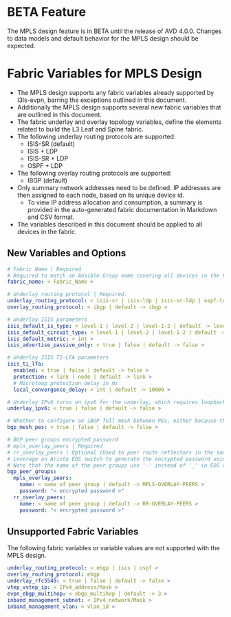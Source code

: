 # BETA Feature

The MPLS design feature is in BETA until the release of AVD 4.0.0. Changes to data models and default behavior for the MPLS design should be expected.

# Fabric Variables for MPLS Design

- The MPLS design supports any fabric variables already supported by l3ls-evpn, barring the exceptions outlined in this document.
- Additionally the MPLS design supports several new fabric variables that are outlined in this document.
- The fabric underlay and overlay topology variables, define the elements related to build the L3 Leaf and Spine fabric.
- The following underlay routing protocols are supported:
  - ISIS-SR (default)
  - ISIS + LDP
  - ISIS-SR + LDP
  - OSPF + LDP
- The following overlay routing protocols are supported:
  - IBGP (default)
- Only summary network addresses need to be defined. IP addresses are then assigned to each node, based on its unique device id.
  - To view IP address allocation and consumption, a summary is provided in the auto-generated fabric documentation in Markdown and CSV format.
- The variables described in this document should be applied to all devices in the fabric.

## New Variables and Options

```yaml
# Fabric Name | Required
# Required to match an Ansible Group name covering all devices in the Fabric
fabric_name: < Fabric_Name >

# Underlay routing protocol | Required.
underlay_routing_protocol: < isis-sr | isis-ldp | isis-sr-ldp | ospf-ldp | default -> isis-sr >
overlay_routing_protocol: < ibgp | default -> ibgp >

# Underlay ISIS parameters
isis_default_is_type: < level-1 | level-2 | level-1-2 | default -> level-1-2 >
isis_default_circuit_type: < level-1 | level-2 | level-1-2 | default -> level-1-2 >
isis_default_metric: < int >
isis_advertise_passive_only: < true | false | default -> false >

# Underlay ISIS TI-LFA parameters
isis_ti_lfa:
  enabled: < true | false | default -> false >
  protection: < link | node | default -> link >
  # Microloop protection delay in ms
  local_convergence_delay: < int | default -> 10000 >

# Underlay IPv6 turns on ipv6 for the underlay, which requires loopback_ipv6_pool to be defined.
underlay_ipv6: < true | false | default -> false >

# Whether to configure an iBGP full mesh between PEs, either because there is no RR used or other reasons.
bgp_mesh_pes: < true | false | default -> false >

# BGP peer groups encrypted password
# mpls_overlay_peers | Required
# rr_overlay_peers | Optional (Used to peer route reflectors in the same node-group (rr cluster) to each other)
# Leverage an Arista EOS switch to generate the encrypted password using the correct peer group name.
# Note that the name of the peer groups use '-' instead of '_' in EOS configuration.
bgp_peer_groups:
  mpls_overlay_peers:
    name: < name of peer group | default -> MPLS-OVERLAY-PEERS >
    password: "< encrypted password >"
  rr_overlay_peers:
    name: < name of peer group | default -> RR-OVERLAY-PEERS >
    password: "< encrypted password >"
```

## Unsupported Fabric Variables

The following fabric variables or variable values are not supported with the MPLS design.

```yaml
underlay_routing_protocol: < ebgp | isis | ospf >
overlay_routing_protocol: ebgp
underlay_rfc5549: < true | false | default -> false >
vtep_vvtep_ip: < IPv4_address/Mask >
evpn_ebgp_multihop: < ebgp_multihop | default -> 3 >
inband_management_subnet: < IPv4_network/Mask >
inband_management_vlan: < vlan_id >
```
